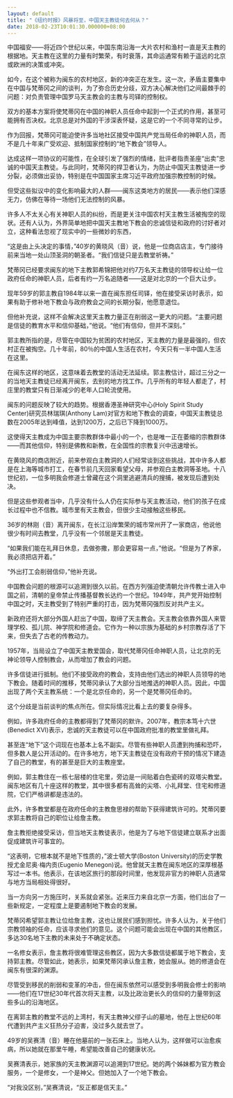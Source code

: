 ```yaml
---
layout: default
title: "《纽约时报》风暴将至，中国天主教徒何去何从？"
date: 2018-02-23T10:01:30.000000+08:00
---
```


中国福安——将近四个世纪以来，中国东南沿海一大片农村和渔村一直是天主教的根据地。天主教在这里的力量有时繁荣，有时衰落，其命运通常有赖于遥远的北京或欧洲的决策或冲突。

如今，在这个被称为闽东的农村地区，新的冲突正在发生。这一次，矛盾主要集中在中国与梵蒂冈之间的谈判，为了弥合历史分歧，双方决心解决他们之间最棘手的问题：对负责管理中国罗马天主教会的主教与司铎的控制权。

双方的基本方案将使梵蒂冈在中国的神职人员任命中起到一个正式的作用，甚至可能拥有否决权。北京总是对外国的干涉深表怀疑，这是它的一个不同寻常的让步。

作为回报，梵蒂冈可能迫使许多当地社区接受中国共产党当局任命的神职人员，而不是几十年来广受欢迎、抵制国家控制的“地下教会”领导人。

达成这样一项协议的可能性，在全球引发了强烈的情绪，批评者指责圣座“出卖”忠诚的中国天主教徒。与此同时，梵蒂冈的捍卫者认为，为防止中国天主教徒进一步分裂，必须做出妥协，特别是在中国国家主席习近平政府加强宗教控制的时候。

但受这些拟议中的变化影响最大的人群——闽东这类地方的居民——表示他们深感无力，仿佛在等待一场他们无法控制的风暴。

许多人不太关心有关神职人员的纠纷，而是更关注中国农村天主教生活被掏空的现状。还有人认为，外界简单地把中国天主教地下教会的忠诚信徒和政府的讨好者对立，这种看法忽视了现实中的一些微妙的东西，

“这是由上头决定的事情，”40岁的黄晓风（音）说，他是一位商店店主，专门接待前来当地一处山顶圣洞的朝圣者。“我们信徒只是去教堂祈祷。”

梵蒂冈已经要求闽东的地下主教郭希锦把他对约7万名天主教徒的领导权让给一位政府任命的神职人员，后者有约一万名追随者——这是对北京的一个巨大让步。

现年59岁的郭主教自1984年以来一直在闽东担任司铎，他在接受采访时表示，如果有助于修补地下教会与政府教会之间的长期分裂，他愿意退位。

但他补充说，这样不会解决这里天主教力量正在削弱这一更大的问题。“主要问题是信徒的教育水平和信仰基础，”他说。“他们有信仰，但并不深刻。”

郭主教所指的是，尽管在中国较为贫困的农村地区，天主教的力量是最强的，但农村正在被掏空。几十年前，80％的中国人生活在农村，今天只有一半中国人生活在这里。

在闽东这样的地区，这意味着去教堂的活动无法延续。郭主教估计，超过三分之一的当地天主教徒已经离开闽东，去别的地方找工作。几乎所有的年轻人都走了，村庄里的教堂只有日渐减少的老年人口轮流使用。

闽东的问题反映了较大的趋势。根据香港圣神研究中心(Holy Spirit Study Center)研究员林瑞琪(Anthony Lam)对官方和地下教会的调查，中国天主教徒总数在2005年达到峰值，达到1200万，之后已下降到1000万。

这使得天主教成为中国主要宗教群体中最小的一个，也是唯一正在萎缩的宗教群体——而其他信仰，特别是佛教和新教，在全国性的宗教复兴中迅速增长。

在黄晓风的商店附近，前来参观白主教洞的人们经常谈到这些挑战，其中许多人都是在上海等城市打工，在春节前几天回家看望父母，并参观白主教洞等圣地。十八世纪初，一位多明我会修道士曾藏在这个洞里逃避清兵的搜捕，被发现后遭到处决。

但是这些参观者当中，几乎没有什么人仍在实际参与天主教活动，他们的孩子在成长过程中也不信教。城市里有天主教会，但很少主动接触这些移民。

36岁的林刚（音）离开闽东，在长江沿岸繁荣的城市常州开了一家商店，他说他很少有时间去教堂，几乎没有一个邻居是天主教徒。

“如果我们能在礼拜日休息，去做弥撒，那会更容易一点，”他说。“但是为了养家，我必须把店开着。”

“外出打工会削弱信仰，”他补充说。

中国教会问题的根源可以追溯到很久以前。在西方列强迫使清朝允许传教士进入中国之前，清朝的皇帝禁止传播基督教长达约一个世纪。1949年，共产党开始控制中国之时，天主教受到了特别严重的打击，因为梵蒂冈强烈反对共产主义。

新政府还将大部分外国人赶出了中国，取缔了天主教会。天主教会依靠外国人来管理学校、孤儿院、神学院和修道会。它作为一种以宗族为基础的乡村宗教存活了下来，但失去了古老的传教动力。

1957年，当局设立了中国天主教爱国会，取代梵蒂冈任命神职人员，让北京的无神论领导人控制教会，从而增加了教会的问题。

许多信徒进行抵制。他们不接受政府的教会，支持由他们选出的神职人员领导的地下教会。随着时间的推移，梵蒂冈承认了大部分当地推选的神职人员。因此，中国出现了两个天主教系统：一个是北京任命的，另一个是梵蒂冈任命的。

这个分歧是当前谈判的焦点所在。但实际情况比看上去的要复杂得多。

例如，许多政府任命的主教都得到了梵蒂冈的默许。2007年，教宗本笃十六世(Benedict XVI)表示，忠诚的天主教徒可以在中国政府批准的教堂里做礼拜。

甚至连“地下”这个词现在也基本上名不副实。尽管有些神职人员遭到拘捕和恐吓，但多数人是公开活动的。在许多地方，地下天主教徒在没有政府干预的情况下建造了自己的教堂，有的甚至是巨大的主教座堂。

例如，郭主教住在一栋七层楼的住宅里，旁边是一间贴着白色瓷砖的双塔尖教堂。闽东地区有几十座这样的教堂，其中很多都有高耸的尖塔、小礼拜堂、住宅和修道院，它们严格讲都是违法的。

此外，许多教堂都是在政府任命的主教詹思禄的帮助下获得建筑许可的。梵蒂冈要求郭主教将自己的职位让给詹主教。

詹主教拒绝接受采访，但当地天主教徒表示，他是为了与地下信徒建立联系才出面促成建筑许可事宜的。

“这表明，它根本就不是地下性质的，”波士顿大学(Boston University)的历史学教授尤金尼奥·梅内贡(Eugenio Menegon)说。他曾就天主教在闽东地区的深厚根基写过一本书。他表示，在该地区旅行的那段时间里，他发现非官方的神职人员通常与地方当局相处得很好。

当一方向另一方施压时，关系就会紧张。近来压力来自北京一方面，他们出台了一些新规定，一定程度上是要遏制地下教会的发展。

梵蒂冈希望郭主教让位给詹主教，这也让居民们感到担忧。许多人认为，关于他们宗教领袖的任命，应该寻求他们的意见。这个问题可能会出现在中国的其他教区，多达30名地下主教的未来处于不确定状态。

一名修女表示，詹主教将很难管理这些教区，因为大多数信徒都属于地下教会，支持郭主教。尽管如此，她表示，如果梵蒂冈承认詹主教，她会服从。她的修道会在闽东有很深的渊源。

尽管受到移民的削弱和变革的冲击，但在闽东依然可以感受到多明我会修士的影响——他们在17世纪30年代首次将天主教，以及比政治更长久的信仰的力量带到这些多山的沿海地区。

在离郭主教的教堂不远的上湾村，有天主教神父缪子山的墓地，他在上世纪60年代遭到共产主义狂热分子迫害，没过多久就去世了。

49岁的吴赛清（音）睡在他墓前的一张石床上。当地人认为，这样做可以治愈疾病，所以她就在那里午睡，希望能改善自己的健康状况。

吴赛清表示，她家族的天主教渊源可以追溯到17世纪。她的两个姊妹都为官方教会服务，一个是修女，一个是神父。但她加入了一个地下教会。

“对我没区别，”吴赛清说，“反正都是信天主。”

